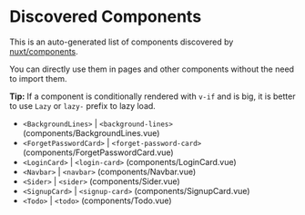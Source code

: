 # Discovered Components

This is an auto-generated list of components discovered by [nuxt/components](https://github.com/nuxt/components).

You can directly use them in pages and other components without the need to import them.

**Tip:** If a component is conditionally rendered with `v-if` and is big, it is better to use `Lazy` or `lazy-` prefix to lazy load.

- `<BackgroundLines>` | `<background-lines>` (components/BackgroundLines.vue)
- `<ForgetPasswordCard>` | `<forget-password-card>` (components/ForgetPasswordCard.vue)
- `<LoginCard>` | `<login-card>` (components/LoginCard.vue)
- `<Navbar>` | `<navbar>` (components/Navbar.vue)
- `<Sider>` | `<sider>` (components/Sider.vue)
- `<SignupCard>` | `<signup-card>` (components/SignupCard.vue)
- `<Todo>` | `<todo>` (components/Todo.vue)
